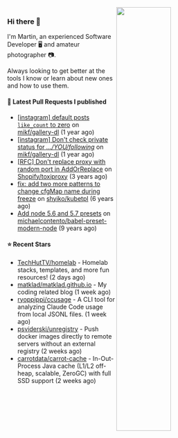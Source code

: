 <img align="right" src="https://github-profile-summary-cards.vercel.app/api/cards/profile-details?username=tinnet&theme=github" width="50%"/>
<h3 class="mt-n3">Hi there 👋</h3>

I'm Martin, an experienced Software Developer 🖥️ and amateur photographer 📷.

Always looking to get better at the tools I know or learn about new ones and how to use them.

#### 🔨 Latest Pull Requests I published

- [[instagram] default posts `like_count` to zero](https://github.com/mikf/gallery-dl/pull/5323) on [mikf/gallery-dl](https://github.com/mikf/gallery-dl) (1 year ago)
- [[instagram] Don&#39;t check private status for *.../YOU/following*](https://github.com/mikf/gallery-dl/pull/5322) on [mikf/gallery-dl](https://github.com/mikf/gallery-dl) (1 year ago)
- [[RFC] Don&#39;t replace proxy with random port in AddOrReplace](https://github.com/Shopify/toxiproxy/pull/356) on [Shopify/toxiproxy](https://github.com/Shopify/toxiproxy) (3 years ago)
- [fix: add two more patterns to change cfgMap name during freeze](https://github.com/shyiko/kubetpl/pull/12) on [shyiko/kubetpl](https://github.com/shyiko/kubetpl) (6 years ago)
- [Add node 5.6 and 5.7 presets](https://github.com/michaelcontento/babel-preset-modern-node/pull/35) on [michaelcontento/babel-preset-modern-node](https://github.com/michaelcontento/babel-preset-modern-node) (9 years ago)

#### ⭐ Recent Stars

- [TechHutTV/homelab](https://github.com/TechHutTV/homelab) - Homelab stacks, templates, and more fun resources!  (2 days ago)
- [matklad/matklad.github.io](https://github.com/matklad/matklad.github.io) - My coding related blog (1 week ago)
- [ryoppippi/ccusage](https://github.com/ryoppippi/ccusage) - A CLI tool for analyzing Claude Code usage from local JSONL files. (1 week ago)
- [psviderski/unregistry](https://github.com/psviderski/unregistry) - Push docker images directly to remote servers without an external registry (2 weeks ago)
- [carrotdata/carrot-cache](https://github.com/carrotdata/carrot-cache) - In-Out-Process Java cache (L1/L2 off-heap, scalable, ZeroGC) with full SSD support (2 weeks ago)
